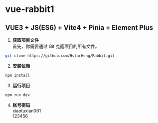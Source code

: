 # vue-rabbit1

## VUE3 + JS(ES6) + Vite4 + Pinia + Element Plus  

1. **获取项目文件**  
首先，你需要通过 Git 克隆项目的所有文件。
```bash
git clone https://github.com/HstarHeng/Rabbit.git
```

2. **安装依赖**
```sh
npm install
```

3. **运行项目**

```sh
npm run dev
```

4. **账号密码**  
xiaotuxian001  
123456